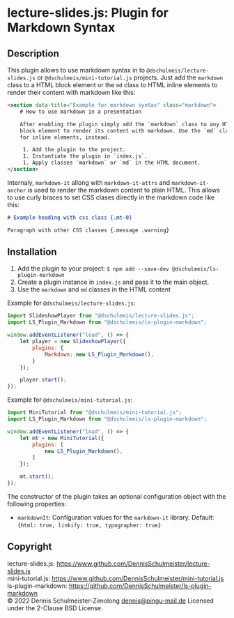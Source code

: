 lecture-slides.js: Plugin for Markdown Syntax
=============================================

Description
-----------

This plugin allows to use markdown syntax in to `@dschulmeis/lecture-slides.js`
or `@dschulmeis/mini-tutorial.js` projects. Just add the `markdown` class to
a HTML block element or the `md` class to HTML inline elements to render their
content with markdown like this:

```html
<section data-title="Example for markdown syntax" class="markdown">
    # How to use markdown in a presentation

    After enabling the plugin simply add the `markdown` class to any HTML
    block element to render its content with markdown. Use the `md` class
    for inline elements, instead.

     1. Add the plugin to the project.
     1. Instantiate the plugin in `index.js`.
     1. Apply classes `markdown` or `md` in the HTML document.
</section>
```

Internaly, `markdown-it` allong with `markdown-it-attrs` and `markdown-it-anchor`
is used to render the markdown content to plain HTML. This allows to use curly
braces to set CSS clases directly in the markdown code like this:

```markdown
# Example heading with css class {.mt-0}

Paragraph with other CSS classes {.message .warning}
```

Installation
------------

 1. Add the plugin to your project: `$ npm add --save-dev @dschulmeis/ls-plugin-markdown`
 2. Create a plugin instance in `index.js` and pass it to the main object.
 2. Use the `markdown` and `md` classes in the HTML content

Example for `@dschulmeis/lecture-slides.js`:

```javascript
import SlideshowPlayer from "@dschulmeis/lecture-slides.js";
import LS_Plugin_Markdown from "@dschulmeis/ls-plugin-markdown";

window.addEventListener("load", () => {
    let player = new SlideshowPlayer({
        plugins: {
            Markdown: new LS_Plugin_Markdown(),
        }
    });

    player.start();
});
```

Example for `@dschulmeis/mini-tutorial.js`:

```javascript
import MiniTutorial from "@dschulmeis/mini-tutorial.js";
import LS_Plugin_Markdown from "@dschulmeis/ls-plugin-markdown";

window.addEventListener("load", () => {
    let mt = new MiniTutorial({
        plugins: [
            new LS_Plugin_Markdown(),
        ]
    });

    mt.start();
});
```

The constructor of the plugin takes an optional configuration object with
the following properties:

 * `markdownIt`: Configuration values for the `markdown-it` library.
 Default: `{html: true, linkify: true, typographer: true}`

Copyright
---------

lecture-slides.js: https://www.github.com/DennisSchulmeister/lecture-slides.js <br/>
mini-tutorial.js: https://www.github.com/DennisSchulmeister/mini-tutorial.js <br/>
ls-plugin-markdown: https://github.com/DennisSchulmeister/ls-plugin-markdown <br/>
© 2022 Dennis Schulmeister-Zimolong <dennis@pingu-mail.de>
Licensed under the 2-Clause BSD License.
